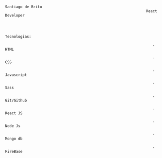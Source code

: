                                                                     Santiago de Brito
                                                                     React Developer



                                                                       Tecnologias:
  
                                                                        -HTML 

                                                                        -CSS

                                                                        -Javascript
  
                                                                        -Sass

                                                                        -Git/Github

                                                                        -React JS
                                                                        
                                                                        -Node Js
                                                                        
                                                                        -Mongo db
                                                                        
                                                                        -FireBase

                                                                  


<!---
santiagodebrito12/santiagodebrito12 is a ✨ special ✨ repository because its `README.md` (this file) appears on your GitHub profile.
You can click the Preview link to take a look at your changes.
--->
